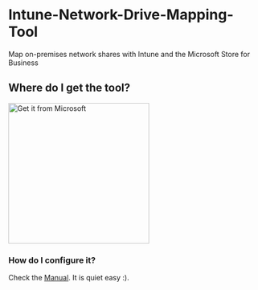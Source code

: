 # Intune-Network-Drive-Mapping-Tool
Map on-premises network shares with Intune and the Microsoft Store for Business

## Where do I get the tool?

<a href="https://businessstore.microsoft.com/store/details/networkdrivemapping/9NWVZR414XS6"><img src="https://developer.microsoft.com/store/badges/images/English_get-it-from-MS.png" alt="Get it from Microsoft" width="280"/></a>

### How do I configure it?

Check the <a href="https://github.com/Weatherlights/Intune-Network-Drive-Mapping-Tool/blob/214627a19be8298a750d9fe5c384b8549cead195/Documentation/Manual.md">Manual</a>. It is quiet easy :).
